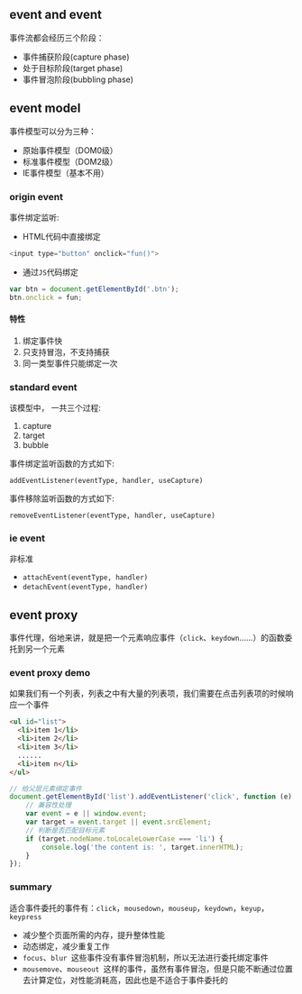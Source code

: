 
## event and event 

事件流都会经历三个阶段：

- 事件捕获阶段(capture phase)
- 处于目标阶段(target phase)
- 事件冒泡阶段(bubbling phase)



## event model

事件模型可以分为三种：

- 原始事件模型（DOM0级）
- 标准事件模型（DOM2级）
- IE事件模型（基本不用）

### origin event

事件绑定监听:
- HTML代码中直接绑定

```js
<input type="button" onclick="fun()">
```

- 通过`JS`代码绑定

```js
var btn = document.getElementById('.btn');
btn.onclick = fun;
```


#### 特性

1. 绑定事件快
2. 只支持冒泡，不支持捕获
3. 同一类型事件只能绑定一次

### standard event

该模型中， 一共三个过程:
1. capture
2. target
3. bubble

事件绑定监听函数的方式如下:

```
addEventListener(eventType, handler, useCapture)
```

事件移除监听函数的方式如下:

```
removeEventListener(eventType, handler, useCapture)
```

### ie event

非标准
- `attachEvent(eventType, handler)`
- `detachEvent(eventType, handler)`



## event proxy

事件代理，俗地来讲，就是把一个元素响应事件（`click`、`keydown`......）的函数委托到另一个元素

### event proxy demo

如果我们有一个列表，列表之中有大量的列表项，我们需要在点击列表项的时候响应一个事件

```html
<ul id="list">
  <li>item 1</li>
  <li>item 2</li>
  <li>item 3</li>
  ......
  <li>item n</li>
</ul>
```
```js
// 给父层元素绑定事件
document.getElementById('list').addEventListener('click', function (e) {
    // 兼容性处理
    var event = e || window.event;
    var target = event.target || event.srcElement;
    // 判断是否匹配目标元素
    if (target.nodeName.toLocaleLowerCase === 'li') {
        console.log('the content is: ', target.innerHTML);
    }
});
```


### summary

适合事件委托的事件有：`click`，`mousedown`，`mouseup`，`keydown`，`keyup`，`keypress`

- 减少整个页面所需的内存，提升整体性能
- 动态绑定，减少重复工作
- `focus`、`blur `这些事件没有事件冒泡机制，所以无法进行委托绑定事件
- `mousemove`、`mouseout `这样的事件，虽然有事件冒泡，但是只能不断通过位置去计算定位，对性能消耗高，因此也是不适合于事件委托的

